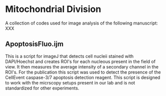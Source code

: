 # Mitochondrial Division
A collection of codes used for image analysis of the following manuscript: XXX


## ApoptosisFluo.ijm
This is a script for imageJ that detects cell nucleii stained with DAPI/Hoechst and creates ROI's for each nucleous present in the field of view. It then measures the average intensity of a secondary channel in the ROI's. For the publication this script was used to detect the presence of the CellEvent caspase-3/7 apoptosis detection reagent.
This script is designed to work with the micrscopy setups present in our lab and is not standardized for other experiments.
